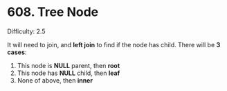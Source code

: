 # 608. Tree Node

Difficulty: 2.5

It will need to join, and **left join** to find if the node has child.
There will be **3 cases**:
1. This node is **NULL** parent, then **root**
2. This node has **NULL** child, then **leaf**
3. None of above, then **inner**
